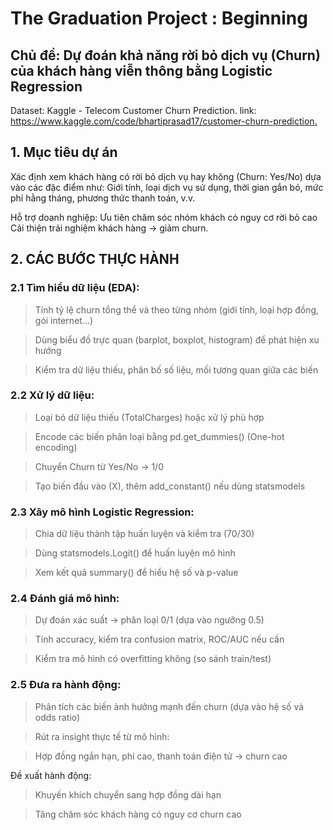 # The Graduation Project : Beginning

## Chủ đề: Dự đoán khả năng rời bỏ dịch vụ (Churn) của khách hàng viễn thông bằng Logistic Regression

Dataset: Kaggle - Telecom Customer Churn Prediction.
link: <https://www.kaggle.com/code/bhartiprasad17/customer-churn-prediction.>

## 1. Mục tiêu dự án

Xác định xem khách hàng có rời bỏ dịch vụ hay không (Churn: Yes/No) dựa vào các đặc điểm như:
Giới tính, loại dịch vụ sử dụng, thời gian gắn bó, mức phí hằng tháng, phương thức thanh toán, v.v.

Hỗ trợ doanh nghiệp:
Ưu tiên chăm sóc nhóm khách có nguy cơ rời bỏ cao
Cải thiện trải nghiệm khách hàng → giảm churn.

## 2. CÁC BƯỚC THỰC HÀNH
### 2.1 Tìm hiểu dữ liệu (EDA):
>Tính tỷ lệ churn tổng thể và theo từng nhóm (giới tính, loại hợp đồng, gói internet…)

>Dùng biểu đồ trực quan (barplot, boxplot, histogram) để phát hiện xu hướng

>Kiểm tra dữ liệu thiếu, phân bố số liệu, mối tương quan giữa các biến

### 2.2 Xử lý dữ liệu:
>Loại bỏ dữ liệu thiếu (TotalCharges) hoặc xử lý phù hợp

>Encode các biến phân loại bằng pd.get_dummies() (One-hot encoding)

>Chuyển Churn từ Yes/No → 1/0

>Tạo biến đầu vào (X), thêm add_constant() nếu dùng statsmodels


### 2.3 Xây mô hình Logistic Regression:
>Chia dữ liệu thành tập huấn luyện và kiểm tra (70/30)

>Dùng statsmodels.Logit() để huấn luyện mô hình

>Xem kết quả summary() để hiểu hệ số và p-value

### 2.4 Đánh giá mô hình:

>Dự đoán xác suất → phân loại 0/1 (dựa vào ngưỡng 0.5)

>Tính accuracy, kiểm tra confusion matrix, ROC/AUC nếu cần

>Kiểm tra mô hình có overfitting không (so sánh train/test)

### 2.5 Đưa ra hành động:

>Phân tích các biến ảnh hưởng mạnh đến churn (dựa vào hệ số và odds ratio)

>Rút ra insight thực tế từ mô hình:

>Hợp đồng ngắn hạn, phí cao, thanh toán điện tử → churn cao

Đề xuất hành động:

>Khuyến khích chuyển sang hợp đồng dài hạn

>Tăng chăm sóc khách hàng có nguy cơ churn cao


